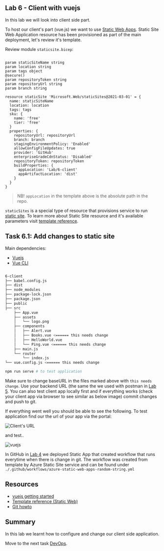 ## Lab 6 - Client with vuejs

In this lab we will look into client side part.

To host our client's part (vue.js) we want to use [Static Web Apps](https://azure.microsoft.com/services/app-service/static/?wt.mc_id=MVP_387222#overview). Static Site Web Application resource has been provisioned as part of the main deployment, let's review it's template.

Review module `staticsite.bicep`:

```bicep

param staticSiteName string
param location string
param tags object
@secure()
param repositoryToken string
param repositoryUrl string
param branch string

resource staticSite 'Microsoft.Web/staticSites@2021-03-01' = {
  name: staticSiteName
  location: location
  tags: tags
  sku: {
    name: 'free'
    tier: 'free'
  }
  properties: {
    repositoryUrl: repositoryUrl
    branch: branch
    stagingEnvironmentPolicy: 'Enabled'
    allowConfigFileUpdates: true
    provider: 'GitHub'
    enterpriseGradeCdnStatus: 'Disabled'
    repositoryToken: repositoryToken
    buildProperties: {
      appLocation: 'Lab/6-client'
      appArtifactLocation: 'dist'
    }
  }
}

```

> NB! `appLocation` in the template above is the absolute path in the repo.

`staticSites` is a special type of resource that provisions service to run [static site](https://erudinsky.com/2022/01/07/static-web-site-on-azure-with-azure-devops-and-bicep/). To learn more about Static Site resource and it's available parameters visit [template reference](https://learn.microsoft.com/azure/templates/microsoft.web/staticsites?tabs=bicep&wt.mc_id=MVP_387222).

## Task 6.1: Add changes to static site

Main dependencies:

* [Vuejs](https://vuejs.org/) 
* [Vue CLI](https://cli.vuejs.org/)

```bash 

6-client
├── babel.config.js
├── dist
├── node_modules
├── package-lock.json
├── package.json
├── public
├── src
    ├── App.vue
    ├── assets
    │   └── logo.png
    ├── components
    │   ├── Alert.vue
    │   ├── Books.vue <====== this needs change
    │   ├── HelloWorld.vue
    │   └── Ping.vue <====== this needs change
    ├── main.js
    └── router
        └── index.js
└── vue.config.js <====== this needs change

npm run serve # to test application

```

Make sure to change baseURL in the files marked above with `this needs change`. Use your backend URL (the same the we used with postman in [Lab 5](5-Server-side.md). You can also test client app locally first and if everything works (check your client app via browser to see similar as below image) commit changes and push to git.

If everything went well you should be able to see the following. To test application find our the url of your app via the portal: 

![Client's URL](../.attachments/6-client-url.png)

and test.. 

![vuejs](../.attachments/6-client-vuejs.png)

In GitHub in [Lab 4](4-Prepare-database.md) we deployed Static App that created workflow that runs everytime when there is change in git. The workflow was created from template by Azure Static Site service and can be found under `./.github/workflows/azure-static-web-apps-random-string.yml`

## Resources

* [vuejs getting started](https://v1.vuejs.org/guide/)
* [Template reference (Static Web)](https://learn.microsoft.com/azure/templates/microsoft.web/staticsites?tabs=bicep&wt.mc_id=MVP_387222)
* [Git howto](https://githowto.com/)

## Summary

In this lab we learnt how to configure and change our client side application.

Move to the next task [DevOps](7-DevOps.md).